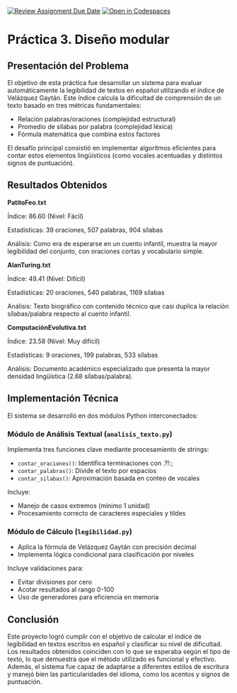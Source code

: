 [![Review Assignment Due Date](https://classroom.github.com/assets/deadline-readme-button-22041afd0340ce965d47ae6ef1cefeee28c7c493a6346c4f15d667ab976d596c.svg)](https://classroom.github.com/a/zLSmh4bI)
[![Open in Codespaces](https://classroom.github.com/assets/launch-codespace-2972f46106e565e64193e422d61a12cf1da4916b45550586e14ef0a7c637dd04.svg)](https://classroom.github.com/open-in-codespaces?assignment_repo_id=19022032)
# Práctica 3. Diseño modular



## Presentación del Problema

El objetivo de esta práctica fue desarrollar un sistema para evaluar automáticamente la legibilidad de textos en español utilizando el índice de Velázquez Gaytán. Este índice calcula la dificultad de comprensión de un texto basado en tres métricas fundamentales:

- Relación palabras/oraciones (complejidad estructural)
- Promedio de sílabas por palabra (complejidad léxica)
- Fórmula matemática que combina estos factores

El desafío principal consistió en implementar algoritmos eficientes para contar estos elementos lingüísticos (como vocales acentuadas y distintos signos de puntuación).

## Resultados Obtenidos

**PatitoFeo.txt**

Índice: 86.60 (Nivel: Fácil)

Estadísticas: 39 oraciones, 507 palabras, 904 sílabas

Análisis: Como era de esperarse en un cuento infantil, muestra la mayor legibilidad del conjunto, con oraciones cortas y vocabulario simple.

**AlanTuring.txt**

Índice: 49.41 (Nivel: Difícil)

Estadísticas: 20 oraciones, 540 palabras, 1169 sílabas

Análisis: Texto biográfico con contenido técnico que casi duplica la relación sílabas/palabra respecto al cuento infantil.

**ComputaciónEvolutiva.txt**

Índice: 23.58 (Nivel: Muy difícil)

Estadísticas: 9 oraciones, 199 palabras, 533 sílabas

Análisis: Documento académico especializado que presenta la mayor densidad lingüística (2.68 sílabas/palabra).

## Implementación Técnica

El sistema se desarrolló en dos módulos Python interconectados:

### Módulo de Análisis Textual (`analisis_texto.py`)

Implementa tres funciones clave mediante procesamiento de strings:

- `contar_oraciones()`: Identifica terminaciones con .?!:;
- `contar_palabras()`: Divide el texto por espacios
- `contar_silabas()`: Aproximación basada en conteo de vocales

Incluye:

- Manejo de casos extremos (mínimo 1 unidad)
- Procesamiento correcto de caracteres especiales y tildes

### Módulo de Cálculo (`legibilidad.py`)

- Aplica la fórmula de Velázquez Gaytán con precisión decimal
- Implementa lógica condicional para clasificación por niveles

Incluye validaciones para:

- Evitar divisiones por cero
- Acotar resultados al rango 0-100
- Uso de generadores para eficiencia en memoria

## Conclusión

Este proyecto logró cumplir con el objetivo de calcular el índice de legibilidad en textos escritos en español y clasificar su nivel de dificultad. Los resultados obtenidos coinciden con lo que se esperaba según el tipo de texto, lo que demuestra que el método utilizado es funcional y efectivo. Además, el sistema fue capaz de adaptarse a diferentes estilos de escritura y manejó bien las particularidades del idioma, como los acentos y signos de puntuación.
